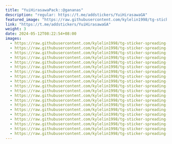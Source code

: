 ```yaml
---
title: "YuiHirasawaPack::@gananas"
description: "regular: https://t.me/addstickers/YuiHirasawaGA"
featured_image: "https://raw.githubusercontent.com/kylelin1998/tg-sticker-spreading-worldwide-images/main/img/abf642f9-86bf-481c-94f3-d38d69eeb287.jpg"
link: "https://t.me/addstickers/YuiHirasawaGA"
weight: 3
date: 2024-05-12T08:22:54+08:00
images:
  - https://raw.githubusercontent.com/kylelin1998/tg-sticker-spreading-worldwide-images/main/img/abf642f9-86bf-481c-94f3-d38d69eeb287.jpg
  - https://raw.githubusercontent.com/kylelin1998/tg-sticker-spreading-worldwide-images/main/img/a97a0165-e2e3-420e-916c-7dab93f173a0.jpg
  - https://raw.githubusercontent.com/kylelin1998/tg-sticker-spreading-worldwide-images/main/img/ce352231-9257-4fd5-baca-ee64fe559f27.jpg
  - https://raw.githubusercontent.com/kylelin1998/tg-sticker-spreading-worldwide-images/main/img/96a5943a-d792-4da1-a38c-066437579e44.jpg
  - https://raw.githubusercontent.com/kylelin1998/tg-sticker-spreading-worldwide-images/main/img/484dbaed-34c3-4dec-9cc3-d22ff5178a04.jpg
  - https://raw.githubusercontent.com/kylelin1998/tg-sticker-spreading-worldwide-images/main/img/e564de7b-0c07-4ebe-b4d6-55a0ecaa7c94.jpg
  - https://raw.githubusercontent.com/kylelin1998/tg-sticker-spreading-worldwide-images/main/img/a6965ab3-2026-497b-909b-40ae922492fb.jpg
  - https://raw.githubusercontent.com/kylelin1998/tg-sticker-spreading-worldwide-images/main/img/daf136ac-3be3-4508-af23-9a5704f2fdc6.jpg
  - https://raw.githubusercontent.com/kylelin1998/tg-sticker-spreading-worldwide-images/main/img/50a6df56-0639-4ab8-bd25-a872deb23913.jpg
  - https://raw.githubusercontent.com/kylelin1998/tg-sticker-spreading-worldwide-images/main/img/1f33f916-fe08-4625-afab-f24987e9cf63.jpg
  - https://raw.githubusercontent.com/kylelin1998/tg-sticker-spreading-worldwide-images/main/img/84f7bd0f-6e7b-49cf-b151-54910e0b48f5.jpg
  - https://raw.githubusercontent.com/kylelin1998/tg-sticker-spreading-worldwide-images/main/img/eb6d2127-4af9-4bb1-b8ba-8524109516b1.jpg
  - https://raw.githubusercontent.com/kylelin1998/tg-sticker-spreading-worldwide-images/main/img/ff7ce134-cec9-4dc4-a58c-81b66d58449e.jpg
  - https://raw.githubusercontent.com/kylelin1998/tg-sticker-spreading-worldwide-images/main/img/637b4d30-7ced-473d-b4a8-35d3721e2f05.jpg
  - https://raw.githubusercontent.com/kylelin1998/tg-sticker-spreading-worldwide-images/main/img/5ad9a319-5461-4e11-ad22-61f57be6052c.jpg
  - https://raw.githubusercontent.com/kylelin1998/tg-sticker-spreading-worldwide-images/main/img/d3b140dd-85d4-4647-bf5d-1e72559410cb.jpg
  - https://raw.githubusercontent.com/kylelin1998/tg-sticker-spreading-worldwide-images/main/img/385b45e4-0da7-49fb-b946-e1b85a812f94.jpg
  - https://raw.githubusercontent.com/kylelin1998/tg-sticker-spreading-worldwide-images/main/img/8ed060c2-0acc-49c1-a8d2-55374cafecdf.jpg
  - https://raw.githubusercontent.com/kylelin1998/tg-sticker-spreading-worldwide-images/main/img/4e52f698-70d3-4b6c-ab3d-6d09348897d0.jpg
  - https://raw.githubusercontent.com/kylelin1998/tg-sticker-spreading-worldwide-images/main/img/9598c5b2-bffe-439c-b092-32884a426968.jpg
---
```

